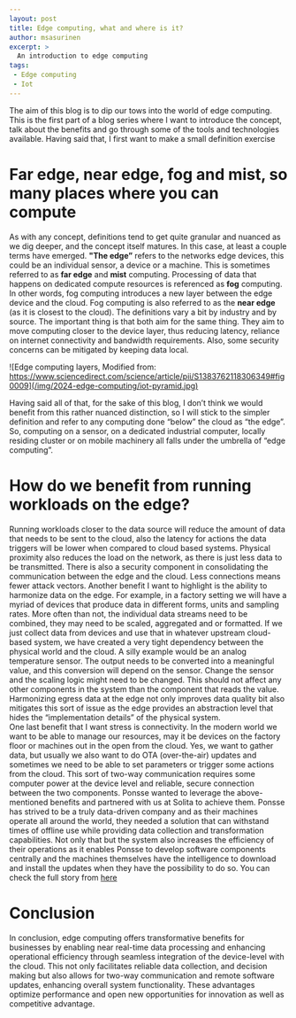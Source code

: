 ```yaml
---
layout: post
title: Edge computing, what and where is it?
author: msasurinen
excerpt: >
  An introduction to edge computing
tags:
 - Edge computing
 - Iot
---
```


The aim of this blog is to dip our tows into the world of edge computing.  This is the first part of a blog series where I want to introduce the concept, talk about the benefits and go through some of the tools and technologies available. 
Having said that, I first want to make a small definition exercise

# Far edge, near edge, fog and mist, so many places where you can compute

As with any concept, definitions tend to get quite granular and nuanced as we dig deeper, and the concept itself matures.  In this case, at least a couple terms have emerged. **"The edge”** refers to the networks edge devices, this could be an individual sensor, a device or a machine. This is sometimes referred to as **far edge** and **mist** computing.
Processing of data that happens on dedicated compute resources is referenced as **fog** computing. In other words, fog computing introduces a new layer between the edge device and the cloud. Fog computing is also referred to as the **near edge** (as it is closest to the cloud). 
The definitions vary a bit by industry and by source. 
The important thing is that both aim for the same thing. They aim to move computing closer to the device layer, thus reducing latency, reliance on internet connectivity and bandwidth requirements. Also, some security concerns can be mitigated by keeping data local.

![Edge computing layers, Modified from: https://www.sciencedirect.com/science/article/pii/S1383762118306349#fig0009](/img/2024-edge-computing/iot-pyramid.jpg)

Having said all of that, for the sake of this blog, I don’t think we would benefit from this rather nuanced distinction, so I will stick to the simpler definition and refer to any computing done “below” the cloud as “the edge”. So, computing on a sensor, on a dedicated industrial computer, locally residing cluster or on mobile machinery all falls under the umbrella of “edge computing”.

# How do we benefit from running workloads on the edge? 

Running workloads closer to the data source will reduce the amount of data that needs to be sent to the cloud, also the latency for actions the data triggers will be lower when compared to cloud based systems. Physical proximity also reduces the load on the network, as there is just less data to be transmitted.
There is also a security component in consolidating the communication between the edge and the cloud. Less connections means fewer attack vectors. 
Another benefit I want to highlight is the ability to harmonize data on the edge. For example, in a factory setting we will have a myriad of devices that produce data in different forms, units and sampling rates. More often than not, the individual data streams need to be combined, they may need to be scaled, aggregated and or formatted.  If we just collect data from devices and use that in whatever upstream cloud-based system, we have created a very tight dependency between the physical world and the cloud. A silly example would be an analog temperature sensor. The output needs to be converted into a meaningful value, and this conversion will depend on the sensor. Change the sensor and the scaling logic might need to be changed. This should not affect any other components in the system than the component that reads the value. 
Harmonizing egress data at the edge not only improves data quality bit also mitigates this sort of issue as the edge provides an abstraction level that hides the “implementation details” of the physical system.  
One last benefit that I want stress is connectivity. In the modern world we want to be able to manage our resources, may it be devices on the factory floor or machines out in the open from the cloud. Yes, we want to gather data, but usually we also want to do OTA (over-the-air) updates  and sometimes we need to be able to set parameters or trigger some actions from the cloud. This sort of two-way communication requires some computer power at the device level and reliable, secure connection between the two components.
Ponsse wanted to leverage the above-mentioned benefits   and partnered with us at Solita to achieve them. Ponsse has strived to be a truly data-driven company and as their machines operate all around the world, they needed a solution that can withstand times of offline use while providing data collection and transformation capabilities. Not only that but the system also increases the efficiency of their operations as it enables Ponsse to develop software components centrally and the machines themselves have the intelligence to download and install the updates when they have the possibility to do so. You can check the full story from [here](https://www.solita.fi/work/edge-computing-starts-new-era-of-intelligence-in-forest-harvesting/)

# Conclusion
In conclusion, edge computing offers transformative benefits for businesses by enabling near real-time data processing and enhancing operational efficiency through seamless integration of the device-level with the cloud. This not only facilitates reliable data collection, and decision making but also allows for two-way communication and remote software updates, enhancing overall system functionality. These advantages optimize performance and open new opportunities for innovation as well as competitive advantage.

